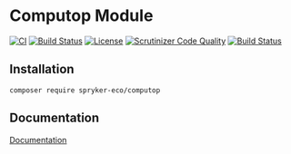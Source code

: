 # Computop Module

[![CI](https://github.com/spryker-eco/computop/actions/workflows/ci.yml/badge.svg)](https://github.com/spryker-eco/computop/actions/workflows/ci.yml)
[![Build Status](https://travis-ci.org/spryker-eco/computop.svg?branch=master)](https://travis-ci.org/spryker-eco/computop)
[![License](https://img.shields.io/github/license/spryker-eco/computop.svg?b=master)](https://github.com/spryker-eco/computop)
[![Scrutinizer Code Quality](https://scrutinizer-ci.com/g/spryker-eco/computop/badges/quality-score.png?b=master)](https://scrutinizer-ci.com/g/spryker-eco/computop/?branch=master)
[![Build Status](https://scrutinizer-ci.com/g/spryker-eco/computop/badges/build.png?b=master)](https://scrutinizer-ci.com/g/spryker-eco/computop/build-status/master)

## Installation

```
composer require spryker-eco/computop
```

## Documentation

[Documentation](https://documentation.spryker.com/industry_partners/payment/computop/computop.htm)
